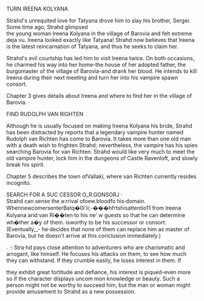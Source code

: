 TURN IREENA KOLYANA

Strahd's unrequited love for Tatyana drove him to slay his brother, Sergei. Some time ago, Strahd glimpsed  
the young woman Ireena Kolyana in the village of Barovia and felt extreme deja vu. Ireena looked exactly like Tatyana! Strahd now believes that Ireena is the latest reincarnation of Tatyana, and thus he seeks to claim her.

Strahd's evil courtship has led him to visit Ireena twice. On both occasions, he charmed his way into her home-the house of her adopted father, the burgomaster of the village of Barovia-and drank her blood. He intends to kill Ireena during their next meeting and turn her into his vampire spawn consort.

Chapter 3 gives details about Ireena and where to find her in the village of Barovia. ·

FIND RUDOLPH VAN RIGHTEN

Although he is usually focused on making Ireena Kolyana his bride, Strahd has been distracted by reports that a legendary vampire hunter named Rudolph van Richten has come to Barovia. It takes more than one old man with a death wish to frighten Strahd; nevertheless, the vampire has his spies searching Barovia for van Richten. Strahd would like very much to meet the old vampire hunter, lock him in the dungeons of Castle Ravenloft, and slowly break his spirit.

Chapter 5 describes the town ofVallaki, where van Richten currently resides incognito.

SEARCH FOR A SUC CESSOR O_R.GONSORJ ·  
Strahd can sense the a:rrival ofoew.bloodfo his·domain. WhennewcomersenterBatq�0i'ii;-���hfrtshisattentio11 from Ireena Kolyana arid:van Ri��ten·to his ne' w guests so that he can determine wh�ther a�y of them. isworthy to be his successor or consort. (Eventually,_- he·decides that none of them can replace him as master of Barovia, but he doesn't arrive at this coriclusion immediately.)

. ·: Stra·hd pays close attention to adventurers who are charismatic and arrogant, like himself. He focuses his attacks on them, to see how much they can withstand. If they crumble easily, he loses interest in them. If

they exhibit great fortitude and defiance, his interest is piqued-even more so if the character displays uncom­ mon knowledge or beauty. Such a person might not be worthy to succeed him, but the man or woman might provide amusement to Strahd as a new possession.